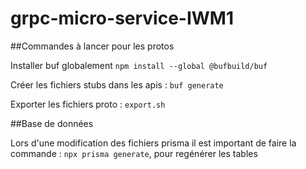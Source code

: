 # grpc-micro-service-IWM1

##Commandes à lancer pour les protos

Installer buf globalement
```npm install --global @bufbuild/buf```

Créer les fichiers stubs dans les apis : 
``buf generate``

Exporter les fichiers proto : 
``export.sh``


##Base de données

Lors d'une modification des fichiers prisma il est important de faire la commande : 
``npx prisma generate``, pour regénérer les tables
